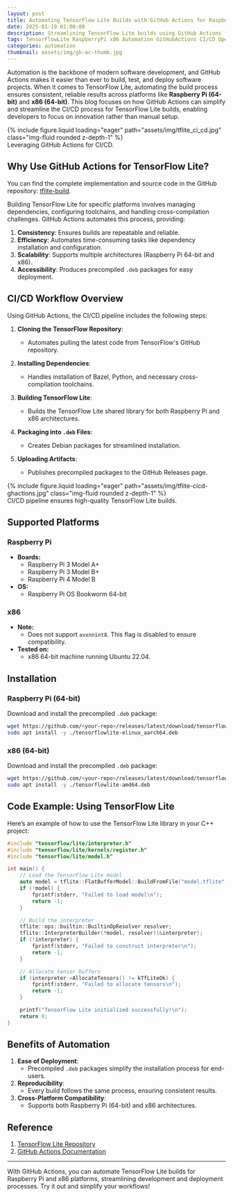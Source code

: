 ```yaml
---
layout: post
title: Automating TensorFlow Lite Builds with GitHub Actions for Raspberry Pi and x86
date: 2025-01-19 01:00:00
description: Streamlining TensorFlow Lite builds using GitHub Actions for Raspberry Pi 64-bit and x86 platforms.
tags: TensorFlowLite RaspberryPi x86 Automation GitHubActions CI/CD OpenSource
categories: automation
thumbnail: assets/img/gh-ac-thumb.jpg
---
```


Automation is the backbone of modern software development, and GitHub Actions makes it easier than ever to build, test, and deploy software projects. When it comes to TensorFlow Lite, automating the build process ensures consistent, reliable results across platforms like **Raspberry Pi (64-bit)** and **x86 (64-bit)**. This blog focuses on how GitHub Actions can simplify and streamline the CI/CD process for TensorFlow Lite builds, enabling developers to focus on innovation rather than manual setup.

<div class="row mt-3">
    <div class="col-sm mt-3 mt-md-0">
        {% include figure.liquid loading="eager" path="assets/img/tflite_ci_cd.jpg" class="img-fluid rounded z-depth-1" %}
    </div>
</div>
<div class="caption">
    Leveraging GitHub Actions for CI/CD.
</div>

## Why Use GitHub Actions for TensorFlow Lite?

You can find the complete implementation and source code in the GitHub repository: [tflite-build](https://github.com/shadab205/tflite-build).

Building TensorFlow Lite for specific platforms involves managing dependencies, configuring toolchains, and handling cross-compilation challenges. GitHub Actions automates this process, providing:

1. **Consistency**: Ensures builds are repeatable and reliable.
2. **Efficiency**: Automates time-consuming tasks like dependency installation and configuration.
3. **Scalability**: Supports multiple architectures (Raspberry Pi 64-bit and x86).
4. **Accessibility**: Produces precompiled `.deb` packages for easy deployment.

## CI/CD Workflow Overview

Using GitHub Actions, the CI/CD pipeline includes the following steps:

1. **Cloning the TensorFlow Repository**:
   - Automates pulling the latest code from TensorFlow's GitHub repository.

2. **Installing Dependencies**:
   - Handles installation of Bazel, Python, and necessary cross-compilation toolchains.

3. **Building TensorFlow Lite**:
   - Builds the TensorFlow Lite shared library for both Raspberry Pi and x86 architectures.

4. **Packaging into `.deb` Files**:
   - Creates Debian packages for streamlined installation.

5. **Uploading Artifacts**:
   - Publishes precompiled packages to the GitHub Releases page.

<div class="row mt-3">
    <div class="col-sm mt-3 mt-md-0">
        {% include figure.liquid loading="eager" path="assets/img/tflite-cicd-ghactions.jpg" class="img-fluid rounded z-depth-1" %}
    </div>
</div>
<div class="caption">
    CI/CD pipeline ensures high-quality TensorFlow Lite builds.
</div>

## Supported Platforms

### Raspberry Pi
- **Boards:**
  - Raspberry Pi 3 Model A+
  - Raspberry Pi 3 Model B+
  - Raspberry Pi 4 Model B
- **OS:**
  - Raspberry Pi OS Bookworm 64-bit

### x86
- **Note:**
  - Does not support `avxnnint8`. This flag is disabled to ensure compatibility.
- **Tested on:**
  - x86 64-bit machine running Ubuntu 22.04.

## Installation

### Raspberry Pi (64-bit)
Download and install the precompiled `.deb` package:

```bash
wget https://github.com/<your-repo>/releases/latest/download/tensorflowlite-elinux_aarch64.deb
sudo apt install -y ./tensorflowlite-elinux_aarch64.deb
```

### x86 (64-bit)
Download and install the precompiled `.deb` package:

```bash
wget https://github.com/<your-repo>/releases/latest/download/tensorflowlite-amd64.deb
sudo apt install -y ./tensorflowlite-amd64.deb
```

## Code Example: Using TensorFlow Lite

Here’s an example of how to use the TensorFlow Lite library in your C++ project:

```cpp
#include "tensorflow/lite/interpreter.h"
#include "tensorflow/lite/kernels/register.h"
#include "tensorflow/lite/model.h"

int main() {
    // Load the TensorFlow Lite model
    auto model = tflite::FlatBufferModel::BuildFromFile("model.tflite");
    if (!model) {
        fprintf(stderr, "Failed to load model\n");
        return -1;
    }

    // Build the interpreter
    tflite::ops::builtin::BuiltinOpResolver resolver;
    tflite::InterpreterBuilder(*model, resolver)(&interpreter);
    if (!interpreter) {
        fprintf(stderr, "Failed to construct interpreter\n");
        return -1;
    }

    // Allocate tensor buffers
    if (interpreter->AllocateTensors() != kTfLiteOk) {
        fprintf(stderr, "Failed to allocate tensors\n");
        return -1;
    }

    printf("TensorFlow Lite initialized successfully!\n");
    return 0;
}
```

## Benefits of Automation

1. **Ease of Deployment**:
   - Precompiled `.deb` packages simplify the installation process for end-users.
2. **Reproducibility**:
   - Every build follows the same process, ensuring consistent results.
3. **Cross-Platform Compatibility**:
   - Supports both Raspberry Pi (64-bit) and x86 architectures.

## Reference

1. [TensorFlow Lite Repository](https://github.com/tensorflow/tensorflow/tree/master/tensorflow/lite)
2. [GitHub Actions Documentation](https://docs.github.com/actions)

---

With GitHub Actions, you can automate TensorFlow Lite builds for Raspberry Pi and x86 platforms, streamlining development and deployment processes. Try it out and simplify your workflows!
